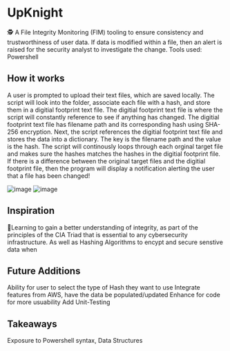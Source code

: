 # UpKnight 
🕵️ A File Integrity Monitoring (FIM) tooling to ensure consistency and trustworthiness of user data. If data is modified within a file, then an alert is raised for the security analyst to investigate the change. Tools used: Powershell

## How it works
A user is prompted to upload their text files, which are saved locally. The script will look into the folder, associate each file with a hash, and store them in a digitial footprint text file. The digitial footprint text file is where the script will constantly reference to see if anything has changed. The digitial footprint text file has filename path and its corresponding hash using SHA-256 encryption. Next, the script references the digitial footprint text file and stores the data into a dictionary. The key is the filename path and the value is the hash. The script will continously loops through each orginal target file and makes sure the hashes matches the hashes in the digitial footprint file. If there is a difference between the original target files and the digitial footprint file, then the program will display a notification alerting the user that a file has been changed!

![image](https://user-images.githubusercontent.com/56704620/167319061-9ab451fd-36b7-4c3d-8468-e37d5bef10f4.png)
![image](https://user-images.githubusercontent.com/56704620/167319137-d3b22e6d-85fd-43d6-90e1-664360262baf.png)

## Inspiration
💫Learning to gain a better understanding of integrity, as part of the principles of the CIA Triad that is essential to any cybersecurity infrastructure. As well as Hashing Algorithms to encypt and secure senstive data when 

## Future Additions 
Ability for user to select the type of Hash they want to use
Integrate features from AWS, have the data be populated/updated
Enhance for code for more usuability
Add Unit-Testing

## Takeaways
Exposure to Powershell syntax, Data Structures
